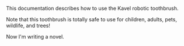 This documentation describes how to use the Kavel robotic
toothbrush. 

Note that this toothbrush is totally safe to use for children,
adults, pets, wildlife, and trees!

Now I'm writing a novel.